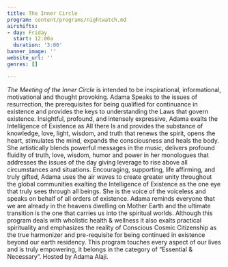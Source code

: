 ```yaml
---
title: The Inner Circle
program: content/programs/nightwatch.md
airshifts:
- day: Friday
  start: 12:00a
  duration: '3:00'
banner_image: ''
website_url: ''
genres: []

---
```

_The Meeting of the Inner Circle_ is intended to be inspirational, informational, motivational and thought provoking. Adama Speaks to the issues of resurrection, the prerequisites for being qualified for continuance in existence and provides the keys to understanding the Laws that govern existence. Insightful, profound, and intensely expressive, Adama exalts the Intelligence of Existence as All there Is and provides the substance of knowledge, love, light, wisdom, and truth that renews the spirit, opens the heart, stimulates the mind, expands the consciousness and heals the body. She artistically blends powerful messages in the music, delivers profound fluidity of truth, love, wisdom, humor and power in her monologues that addresses the issues of the day giving leverage to rise above all circumstances and situations. Encouraging, supporting, life affirming, and truly gifted, Adama uses the air waves to create greater unity throughout the global communities exalting the Intelligence of Existence as the one eye that truly sees through all beings. She is the voice of the voiceless and speaks on behalf of all orders of existence. Adama reminds everyone that we are already in the heavens dwelling on Mother Earth and the ultimate transition is the one that carries us into the spiritual worlds. Although this program deals with wholistic health & wellness it also exalts practical spirituality and emphasizes the reality of Conscious Cosmic Citizenship as the true harmonizer and pre-requisite for being continued in existence beyond our earth residency. This program touches every aspect of our lives and is truly empowering, it belongs in the category of “Essential & Necessary”. Hosted by Adama Alaji. 